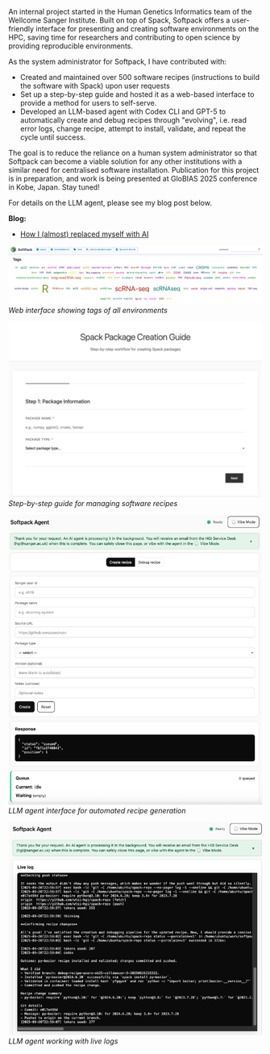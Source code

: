 An internal project started in the Human Genetics Informatics team of the Wellcome Sanger Institute. Built on top of Spack, Softpack offers a user-friendly interface for presenting and creating software environments on the HPC, saving time for researchers and contributing to open science by providing reproducible environments.

As the system administrator for Softpack, I have contributed with:

- Created and maintained over 500 software recipes (instructions to build the software with Spack) upon user requests
- Set up a step-by-step guide and hosted it as a web-based interface to provide a method for users to self-serve.
- Developed an LLM-based agent with Codex CLI and GPT-5 to automatically create and debug recipes through "evolving", i.e. read error logs, change recipe, attempt to install, validate, and repeat the cycle until success.

The goal is to reduce the reliance on a human system administrator so that Softpack can become a viable solution for any other institutions with a similar need for centralised software installation. Publication for this project is in preparation, and work is being presented at GloBIAS 2025 conference in Kobe, Japan. Stay tuned!

For details on the LLM agent, please see my blog post below.

**Blog:**
- [How I (almost) replaced myself with AI](https://medium.com/@eric.hidari/how-i-almost-replaced-myself-with-ai-8478e6b85142)

![Softpack Interface](assets/img/softpack-interface.png)
*Web interface showing tags of all environments*

![Softpack Guide](assets/img/softpack-guide.png)
*Step-by-step guide for managing software recipes*

![LLM Agent](assets/img/softpack-agent-1.png)
*LLM agent interface for automated recipe generation*

![LLM Agent](assets/img/softpack-agent-2.png)
*LLM agent working with live logs*

